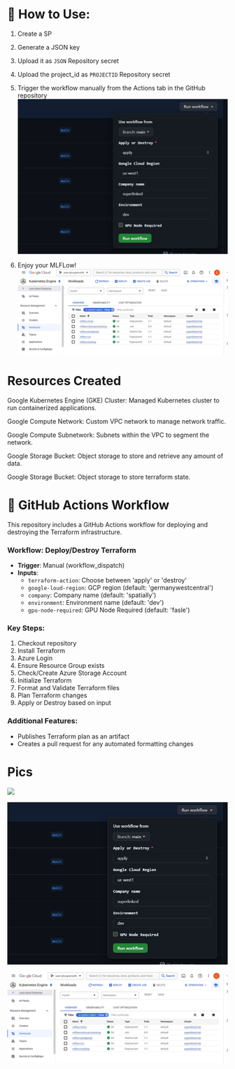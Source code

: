 # 🚀 How to Use:

1. Create a SP

2. Generate a JSON key
   
4. Upload it as `JSON` Repository secret

5. Upload the project_id as `PROJECTID` Repository secret

6. Trigger the workflow manually from the Actions tab in the GitHub repository
![](pics/proof0.jpg)

7. Enjoy your MLFLow!
![](pics/proof1.jpg)

# Resources Created

Google Kubernetes Engine (GKE) Cluster: Managed Kubernetes cluster to run containerized applications.

Google Compute Network: Custom VPC network to manage network traffic.

Google Compute Subnetwork: Subnets within the VPC to segment the network.

Google Storage Bucket: Object storage to store and retrieve any amount of data.

Google Storage Bucket: Object storage to store terraform state.

# 🔄 GitHub Actions Workflow

This repository includes a GitHub Actions workflow for deploying and destroying the Terraform infrastructure.

### Workflow: Deploy/Destroy Terraform

- **Trigger**: Manual (workflow_dispatch)
- **Inputs**:
  - `terraform-action`: Choose between 'apply' or 'destroy'
  - `google-loud-region`: GCP region (default: 'germanywestcentral')
  - `company`: Company name (default: 'spatially')
  - `environment`: Environment name (default: 'dev')
  - `gpu-node-required`: GPU Node Required (default: 'fasle')

### Key Steps:

1. Checkout repository
2. Install Terraform
3. Azure Login
4. Ensure Resource Group exists
5. Check/Create Azure Storage Account
6. Initialize Terraform
7. Format and Validate Terraform files
8. Plan Terraform changes
9. Apply or Destroy based on input

### Additional Features:

- Publishes Terraform plan as an artifact
- Creates a pull request for any automated formatting changes

# Pics

![](pics/proof_oreillyjpg)

![](pics/proof0.jpg)

![](pics/proof1.jpg)


